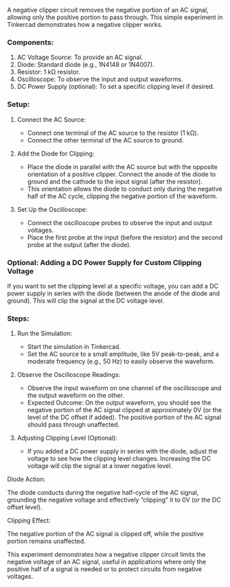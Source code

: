 A negative clipper circuit removes the negative portion of an AC signal, allowing only the positive portion to pass through. This simple experiment in Tinkercad demonstrates how a negative clipper works.

### Components:

1. AC Voltage Source: To provide an AC signal.
2. Diode: Standard diode (e.g., 1N4148 or 1N4007).
3. Resistor: 1 kΩ resistor.
4. Oscilloscope: To observe the input and output waveforms.
5. DC Power Supply (optional): To set a specific clipping level if desired.

### Setup:

1. Connect the AC Source:
   - Connect one terminal of the AC source to the resistor (1 kΩ).
   - Connect the other terminal of the AC source to ground.

2. Add the Diode for Clipping:
   - Place the diode in parallel with the AC source but with the opposite orientation of a positive clipper. Connect the anode of the diode to ground and the cathode to the input signal (after the resistor).
   - This orientation allows the diode to conduct only during the negative half of the AC cycle, clipping the negative portion of the waveform.

3. Set Up the Oscilloscope:
   - Connect the oscilloscope probes to observe the input and output voltages.
   - Place the first probe at the input (before the resistor) and the second probe at the output (after the diode).

### Optional: Adding a DC Power Supply for Custom Clipping Voltage

If you want to set the clipping level at a specific voltage, you can add a DC power supply in series with the diode (between the anode of the diode and ground). This will clip the signal at the DC voltage level.

### Steps:

1. Run the Simulation:
   - Start the simulation in Tinkercad.
   - Set the AC source to a small amplitude, like 5V peak-to-peak, and a moderate frequency (e.g., 50 Hz) to easily observe the waveform.

2. Observe the Oscilloscope Readings:
   - Observe the input waveform on one channel of the oscilloscope and the output waveform on the other.
   - Expected Outcome: On the output waveform, you should see the negative portion of the AC signal clipped at approximately 0V (or the level of the DC offset if added). The positive portion of the AC signal should pass through unaffected.

3. Adjusting Clipping Level (Optional):
   - If you added a DC power supply in series with the diode, adjust the voltage to see how the clipping level changes. Increasing the DC voltage will clip the signal at a lower negative level.

Diode Action:

The diode conducts during the negative half-cycle of the AC signal, grounding the negative voltage and effectively “clipping” it to 0V (or the DC offset level).

Clipping Effect:

The negative portion of the AC signal is clipped off, while the positive portion remains unaffected.

This experiment demonstrates how a negative clipper circuit limits the negative voltage of an AC signal, useful in applications where only the positive half of a signal is needed or to protect circuits from negative voltages.
